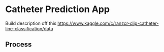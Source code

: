# Catheter Prediction App

Build description off this
https://www.kaggle.com/c/ranzcr-clip-catheter-line-classification/data

## Process

